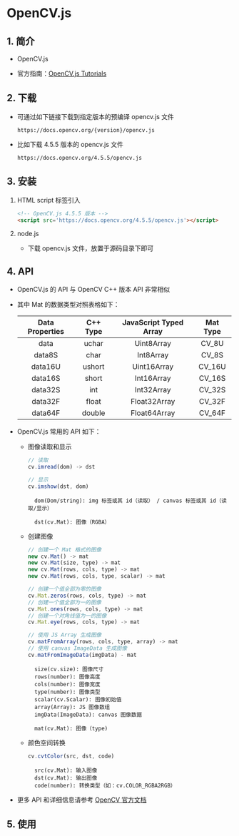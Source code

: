 # OpenCV.js
## 1. 简介
* OpenCV.js 

* 官方指南：[OpenCV.js Tutorials](https://docs.opencv.org/4.5.5/d5/d10/tutorial_js_root.html)


## 2. 下载
* 可通过如下链接下载到指定版本的预编译 opencv.js 文件

    ```
    https://docs.opencv.org/{version}/opencv.js
    ```

* 比如下载 4.5.5 版本的 opencv.js 文件

    ```
    https://docs.opencv.org/4.5.5/opencv.js
    ```

## 3. 安装
1. HTML script 标签引入

    ```html
    <!-- OpenCV.js 4.5.5 版本 -->
    <script src='https://docs.opencv.org/4.5.5/opencv.js'></script>
    ```

2. node.js

    * 下载 opencv.js 文件，放置于源码目录下即可

## 4. API
* OpenCV.js 的 API 与 OpenCV C++ 版本 API 非常相似
* 其中 Mat 的数据类型对照表格如下：

    |Data Properties	|C++ Type	|JavaScript Typed Array	|Mat Type|
    |:-:|:-:|:-:|:-:|
    |data	|uchar	|Uint8Array	|CV_8U|
    |data8S	|char	|Int8Array	|CV_8S|
    |data16U	|ushort	|Uint16Array	|CV_16U|
    |data16S	|short	|Int16Array	|CV_16S|
    |data32S	|int	|Int32Array	|CV_32S|
    |data32F	|float	|Float32Array	|CV_32F|
    |data64F	|double	|Float64Array	|CV_64F|

* OpenCV.js 常用的 API 如下：
    * 图像读取和显示

        ```js
        // 读取
        cv.imread(dom) -> dst

        // 显示
        cv.imshow(dst, dom)
        ```

            dom(Dom/string): img 标签或其 id（读取） / canvas 标签或其 id（读取/显示）

            dst(cv.Mat): 图像（RGBA）

    * 创建图像
    

        ```js
        // 创建一个 Mat 格式的图像
        new cv.Mat() -> mat
        new cv.Mat(size, type) -> mat
        new cv.Mat(rows, cols, type) -> mat
        new cv.Mat(rows, cols, type, scalar) -> mat

        // 创建一个值全部为零的图像
        cv.Mat.zeros(rows, cols, type) -> mat
        // 创建一个值全部为一的图像
        cv.Mat.ones(rows, cols, type) -> mat
        // 创建一个对角线值为一的图像
        cv.Mat.eye(rows, cols, type) -> mat

        // 使用 JS Array 生成图像
        cv.matFromArray(rows, cols, type, array) -> mat
        // 使用 canvas ImageData 生成图像
        cv.matFromImageData(imgData) - mat
        ```

            size(cv.size): 图像尺寸
            rows(number): 图像高度
            cols(number): 图像宽度
            type(number): 图像类型
            scalar(cv.Scalar): 图像初始值
            array(Array): JS 图像数组
            imgData(ImageData): canvas 图像数据

            mat(cv.Mat): 图像（type)

    * 颜色空间转换

        ```js
        cv.cvtColor(src, dst, code)
        ```

            src(cv.Mat): 输入图像
            dst(cv.Mat): 输出图像
            code(number): 转换类型（如：cv.COLOR_RGBA2RGB）

* 更多 API 和详细信息请参考 [OpenCV 官方文档](https://docs.opencv.org)

## 5. 使用
